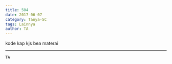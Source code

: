 ```yaml
---
title: 504
date: 2017-06-07
category: Tanya-SC
tags: Lainnya
author: TA
---
```


kode kap kjs bea materai

---



`TA`
